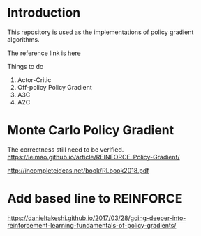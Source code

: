 # Introduction

This repository is used as the implementations of policy gradient algorithms. 

The reference link is [here](https://lilianweng.github.io/lil-log/2018/04/08/policy-gradient-algorithms.html)

Things to do 

1. Actor-Critic
1. Off-policy Policy Gradient
1. A3C
1. A2C

# Monte Carlo Policy Gradient

The correctness still need to be verified.
https://leimao.github.io/article/REINFORCE-Policy-Gradient/

http://incompleteideas.net/book/RLbook2018.pdf

# Add based line to REINFORCE

https://danieltakeshi.github.io/2017/03/28/going-deeper-into-reinforcement-learning-fundamentals-of-policy-gradients/